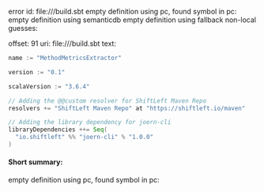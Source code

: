 error id: 
file://<WORKSPACE>/build.sbt
empty definition using pc, found symbol in pc: 
empty definition using semanticdb
empty definition using fallback
non-local guesses:

offset: 91
uri: file://<WORKSPACE>/build.sbt
text:
```scala
name := "MethodMetricsExtractor"

version := "0.1"

scalaVersion := "3.6.4"

// Adding the @@custom resolver for ShiftLeft Maven Repo
resolvers += "ShiftLeft Maven Repo" at "https://shiftleft.io/maven"

// Adding the library dependency for joern-cli
libraryDependencies ++= Seq(
  "io.shiftleft" %% "joern-cli" % "1.0.0"
)

```


#### Short summary: 

empty definition using pc, found symbol in pc: 